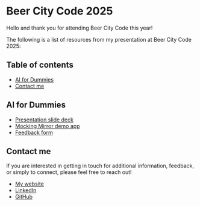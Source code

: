 # Beer City Code 2025

Hello and thank you for attending Beer City Code this year!

The following is a list of resources from my presentation at Beer City Code 2025:

## Table of contents

- [AI for Dummies](#ai-for-dummies)
- [Contact me](#contact-me)

## AI for Dummies

- [Presentation slide deck](slidedeck.pdf)
- [Mocking Mirror demo app](https://github.com/victorfrye/mockingmirror)
- [Feedback form](https://forms.cloud.microsoft/r/PdYbrMsDDY)

## Contact me

If you are interested in getting in touch for additional information, feedback, or simply to connect, please feel free to reach out!

- [My website](https://victorfrye.com)
- [LinkedIn](https://www.linkedin.com/in/victorfrye)
- [GitHub](https://github.com/victorfrye)
